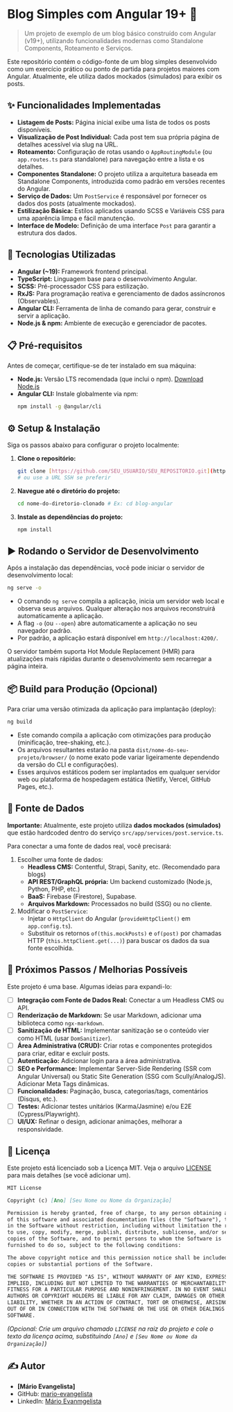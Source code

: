 # Blog Simples com Angular 19+ 📝

> Um projeto de exemplo de um blog básico construído com Angular (v19+), utilizando funcionalidades modernas como Standalone Components, Roteamento e Serviços.

Este repositório contém o código-fonte de um blog simples desenvolvido como um exercício prático ou ponto de partida para projetos maiores com Angular. Atualmente, ele utiliza dados mockados (simulados) para exibir os posts.

## ✨ Funcionalidades Implementadas

* **Listagem de Posts:** Página inicial exibe uma lista de todos os posts disponíveis.
* **Visualização de Post Individual:** Cada post tem sua própria página de detalhes acessível via slug na URL.
* **Roteamento:** Configuração de rotas usando o `AppRoutingModule` (ou `app.routes.ts` para standalone) para navegação entre a lista e os detalhes.
* **Componentes Standalone:** O projeto utiliza a arquitetura baseada em Standalone Components, introduzida como padrão em versões recentes do Angular.
* **Serviço de Dados:** Um `PostService` é responsável por fornecer os dados dos posts (atualmente mockados).
* **Estilização Básica:** Estilos aplicados usando SCSS e Variáveis CSS para uma aparência limpa e fácil manutenção.
* **Interface de Modelo:** Definição de uma interface `Post` para garantir a estrutura dos dados.

## 🚀 Tecnologias Utilizadas

* **Angular (~19):** Framework frontend principal.
* **TypeScript:** Linguagem base para o desenvolvimento Angular.
* **SCSS:** Pré-processador CSS para estilização.
* **RxJS:** Para programação reativa e gerenciamento de dados assíncronos (Observables).
* **Angular CLI:** Ferramenta de linha de comando para gerar, construir e servir a aplicação.
* **Node.js & npm:** Ambiente de execução e gerenciador de pacotes.

## 📋 Pré-requisitos

Antes de começar, certifique-se de ter instalado em sua máquina:

* **Node.js:** Versão LTS recomendada (que inclui o npm). [Download Node.js](https://nodejs.org/)
* **Angular CLI:** Instale globalmente via npm:
    ```bash
    npm install -g @angular/cli
    ```

## ⚙️ Setup & Instalação

Siga os passos abaixo para configurar o projeto localmente:

1.  **Clone o repositório:**
    ```bash
    git clone [https://github.com/SEU_USUARIO/SEU_REPOSITORIO.git](https://www.google.com/search?q=https://github.com/SEU_USUARIO/SEU_REPOSITORIO.git)
    # ou use a URL SSH se preferir
    ```

2.  **Navegue até o diretório do projeto:**
    ```bash
    cd nome-do-diretorio-clonado # Ex: cd blog-angular
    ```

3.  **Instale as dependências do projeto:**
    ```bash
    npm install
    ```

## ▶️ Rodando o Servidor de Desenvolvimento

Após a instalação das dependências, você pode iniciar o servidor de desenvolvimento local:

```bash
ng serve -o
````

  * O comando `ng serve` compila a aplicação, inicia um servidor web local e observa seus arquivos. Qualquer alteração nos arquivos reconstruirá automaticamente a aplicação.
  * A flag `-o` (ou `--open`) abre automaticamente a aplicação no seu navegador padrão.
  * Por padrão, a aplicação estará disponível em `http://localhost:4200/`.

O servidor também suporta Hot Module Replacement (HMR) para atualizações mais rápidas durante o desenvolvimento sem recarregar a página inteira.

## 📦 Build para Produção (Opcional)

Para criar uma versão otimizada da aplicação para implantação (deploy):

```bash
ng build
```

  * Este comando compila a aplicação com otimizações para produção (minificação, tree-shaking, etc.).
  * Os arquivos resultantes estarão na pasta `dist/nome-do-seu-projeto/browser/` (o nome exato pode variar ligeiramente dependendo da versão do CLI e configurações).
  * Esses arquivos estáticos podem ser implantados em qualquer servidor web ou plataforma de hospedagem estática (Netlify, Vercel, GitHub Pages, etc.).

## 💾 Fonte de Dados

**Importante:** Atualmente, este projeto utiliza **dados mockados (simulados)** que estão hardcoded dentro do serviço `src/app/services/post.service.ts`.

Para conectar a uma fonte de dados real, você precisará:

1.  Escolher uma fonte de dados:
      * **Headless CMS:** Contentful, Strapi, Sanity, etc. (Recomendado para blogs)
      * **API REST/GraphQL própria:** Um backend customizado (Node.js, Python, PHP, etc.)
      * **BaaS:** Firebase (Firestore), Supabase.
      * **Arquivos Markdown:** Processados no build (SSG) ou no cliente.
2.  Modificar o `PostService`:
      * Injetar o `HttpClient` do Angular (`provideHttpClient()` em `app.config.ts`).
      * Substituir os retornos `of(this.mockPosts)` e `of(post)` por chamadas HTTP (`this.httpClient.get(...)`) para buscar os dados da sua fonte escolhida.

## 🔮 Próximos Passos / Melhorias Possíveis

Este projeto é uma base. Algumas ideias para expandi-lo:

  * [ ] **Integração com Fonte de Dados Real:** Conectar a um Headless CMS ou API.
  * [ ] **Renderização de Markdown:** Se usar Markdown, adicionar uma biblioteca como `ngx-markdown`.
  * [ ] **Sanitização de HTML:** Implementar sanitização se o conteúdo vier como HTML (usar `DomSanitizer`).
  * [ ] **Área Administrativa (CRUD):** Criar rotas e componentes protegidos para criar, editar e excluir posts.
  * [ ] **Autenticação:** Adicionar login para a área administrativa.
  * [ ] **SEO e Performance:** Implementar Server-Side Rendering (SSR com Angular Universal) ou Static Site Generation (SSG com Scully/AnalogJS). Adicionar Meta Tags dinâmicas.
  * [ ] **Funcionalidades:** Paginação, busca, categorias/tags, comentários (Disqus, etc.).
  * [ ] **Testes:** Adicionar testes unitários (Karma/Jasmine) e/ou E2E (Cypress/Playwright).
  * [ ] **UI/UX:** Refinar o design, adicionar animações, melhorar a responsividade.

## 📄 Licença

Este projeto está licenciado sob a Licença MIT. Veja o arquivo [LICENSE](LICENSE) para mais detalhes (se você adicionar um).

```markdown
MIT License

Copyright (c) [Ano] [Seu Nome ou Nome da Organização]

Permission is hereby granted, free of charge, to any person obtaining a copy
of this software and associated documentation files (the "Software"), to deal
in the Software without restriction, including without limitation the rights
to use, copy, modify, merge, publish, distribute, sublicense, and/or sell
copies of the Software, and to permit persons to whom the Software is
furnished to do so, subject to the following conditions:

The above copyright notice and this permission notice shall be included in all
copies or substantial portions of the Software.

THE SOFTWARE IS PROVIDED "AS IS", WITHOUT WARRANTY OF ANY KIND, EXPRESS OR
IMPLIED, INCLUDING BUT NOT LIMITED TO THE WARRANTIES OF MERCHANTABILITY,
FITNESS FOR A PARTICULAR PURPOSE AND NONINFRINGEMENT. IN NO EVENT SHALL THE
AUTHORS OR COPYRIGHT HOLDERS BE LIABLE FOR ANY CLAIM, DAMAGES OR OTHER
LIABILITY, WHETHER IN AN ACTION OF CONTRACT, TORT OR OTHERWISE, ARISING FROM,
OUT OF OR IN CONNECTION WITH THE SOFTWARE OR THE USE OR OTHER DEALINGS IN THE
SOFTWARE.
```

*(Opcional: Crie um arquivo chamado `LICENSE` na raiz do projeto e cole o texto da licença acima, substituindo `[Ano]` e `[Seu Nome ou Nome da Organização]`)*

## ✍️ Autor

  * **[Mário Evangelista]**
  * GitHub: [mario-evangelista](https://www.google.com/url?sa=E&source=gmail&q=https://github.com/mario-evangelista)
  * LinkedIn: [Mário Evanmgelista](https://www.linkedin.com/in/marioevangelista)
